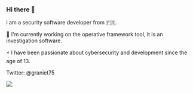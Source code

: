 ### Hi there 👋 

i am a security software developer from 🇫🇷.

🔭 I'm currently working on the operative framework tool, it is an investigation software.

⚡ I have been passionate about cybersecurity and development since the age of 13.


Twitter: @graniet75

<p align = "">
 <img src = "https://github-readme-stats.vercel.app/api/top-langs/?username=graniet&hide=css,shell,html">
</p>

